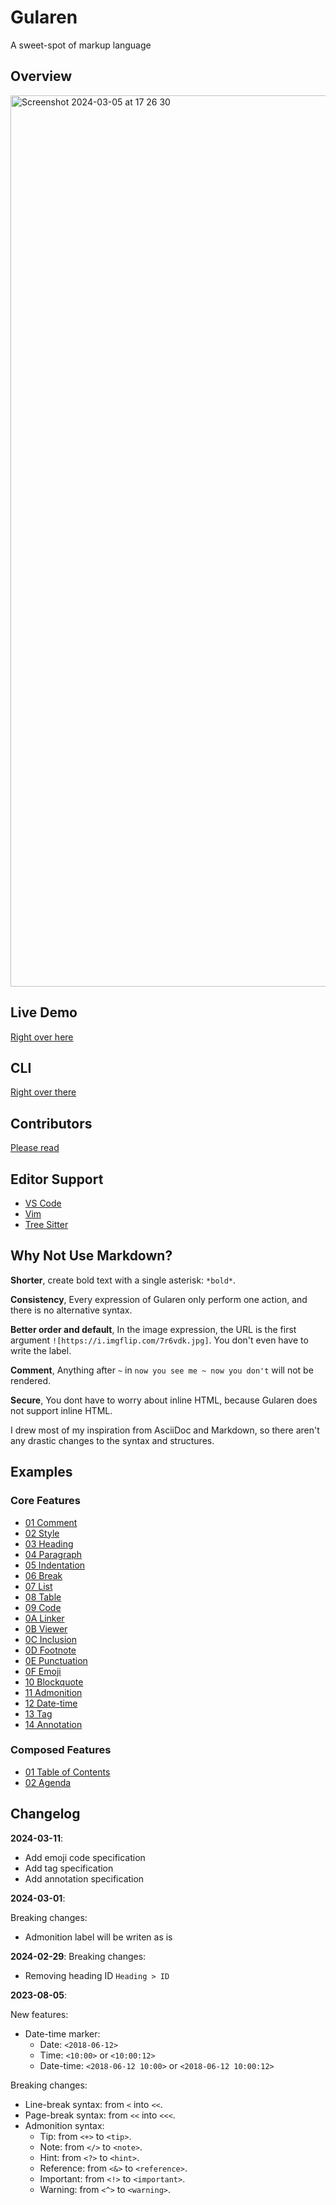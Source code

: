 # Gularen
A sweet-spot of markup language

## Overview
<img width="1426" alt="Screenshot 2024-03-05 at 17 26 30" src="https://github.com/noorwachid/gularen/assets/42460975/d90f21f9-12e0-4d91-ab1e-23e29d9911c8">

## Live Demo
[Right over here](https://noorwach.id/gularen/editor/)

## CLI
[Right over there](cli/readme.md)

## Contributors
[Please read](contributor.md)

## Editor Support
- [VS Code](https://marketplace.visualstudio.com/items?itemName=nwachid.gularen)
- [Vim](https://github.com/noorwachid/vim-gularen)
- [Tree Sitter](https://github.com/noorwachid/tree-sitter-gularen)

## Why Not Use Markdown?
**Shorter**, create bold text with a single asterisk: `*bold*`.

**Consistency**, Every expression of Gularen only perform one action, and there is no alternative syntax.

**Better order and default**, In the image expression, the URL is the first argument `![https://i.imgflip.com/7r6vdk.jpg]`. You don't even have to write the label.

**Comment**, Anything after `~` in `now you see me ~ now you don't` will not be rendered.

**Secure**, You dont have to worry about inline HTML, because Gularen does not support inline HTML.

I drew most of my inspiration from AsciiDoc and Markdown, so there aren't any drastic changes to the syntax and structures.

## Examples
### Core Features
- [01 Comment](example/core/01-comment.gr)
- [02 Style](example/core/02-style.gr)
- [03 Heading](example/core/03-heading.gr)
- [04 Paragraph](example/core/04-paragraph.gr)
- [05 Indentation](example/core/05-indentation.gr)
- [06 Break](example/core/06-break.gr)
- [07 List](example/core/07-list.gr)
- [08 Table](example/core/08-table.gr)
- [09 Code](example/core/09-code.gr)
- [0A Linker](example/core/0A-linker.gr)
- [0B Viewer](example/core/0B-viewer.gr)
- [0C Inclusion](example/core/0C-inclusion.gr)
- [0D Footnote](example/core/0D-footnote.gr)
- [0E Punctuation](example/core/0E-punctuation.gr)
- [0F Emoji](example/core/0F-emoji.gr)
- [10 Blockquote](example/core/10-blockquote.gr)
- [11 Admonition](example/core/11-admonition.gr)
- [12 Date-time](example/core/12-datetime.gr)
- [13 Tag](example/core/13-tag.gr)
- [14 Annotation](example/core/14-annotation.gr)

### Composed Features
- [01 Table of Contents](example/composed/01-toc.gr)
- [02 Agenda](example/composed/02-agenda.gr)

## Changelog
**2024-03-11**:
- Add emoji code specification
- Add tag specification
- Add annotation specification

**2024-03-01**:

Breaking changes:
- Admonition label will be writen as is

**2024-02-29**:
Breaking changes:
- Removing heading ID `Heading > ID`

**2023-08-05**:

New features:
- Date-time marker:
    - Date: `<2018-06-12>`
    - Time: `<10:00>` or `<10:00:12>`
    - Date-time: `<2018-06-12 10:00>` or `<2018-06-12 10:00:12>`

Breaking changes:
- Line-break syntax: from `<` into `<<`.
- Page-break syntax: from `<<` into `<<<`.
- Admonition syntax:
    - Tip: from `<+>` to `<tip>`.
    - Note: from `</>` to `<note>`.
    - Hint: from `<?>` to `<hint>`.
    - Reference: from `<&>` to `<reference>`.
    - Important: from `<!>` to `<important>`.
    - Warning: from `<^>` to `<warning>`.


